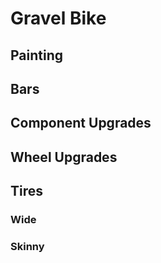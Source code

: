 # Gravel Bike

## Painting

## Bars

## Component Upgrades

## Wheel Upgrades

## Tires

### Wide

### Skinny

